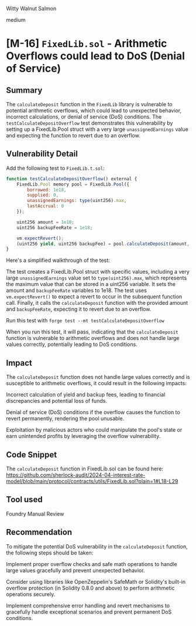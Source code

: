 Witty Walnut Salmon

medium

# [M-16] `FixedLib.sol` - Arithmetic Overflows could lead to DoS (Denial of Service)

## Summary

The `calculateDeposit` function in the `FixedLib` library is vulnerable to potential arithmetic overflows, which could lead to unexpected behavior, incorrect calculations, or denial of service (DoS) conditions. The `testCalculateDepositOverflow` test demonstrates this vulnerability by setting up a FixedLib.Pool struct with a very large `unassignedEarnings` value and expecting the function to revert due to an overflow.

## Vulnerability Detail

Add the following test to `FixedLib.t.sol`:
```javascript
function testCalculateDepositOverflow() external {
    FixedLib.Pool memory pool = FixedLib.Pool({
        borrowed: 1e18,
        supplied: 0,
        unassignedEarnings: type(uint256).max,
        lastAccrual: 0
    });

    uint256 amount = 1e18;
    uint256 backupFeeRate = 1e18;

    vm.expectRevert();
    (uint256 yield, uint256 backupFee) = pool.calculateDeposit(amount, backupFeeRate);
}
```
Here's a simplified walkthrough of the test:

The test creates a FixedLib.Pool struct with specific values, including a very large `unassignedEarnings` value set to `type(uint256).max`, which represents the maximum value that can be stored in a uint256 variable.
It sets the amount and `backupFeeRate` variables to 1e18.
The test uses `vm.expectRevert()` to expect a revert to occur in the subsequent function call.
Finally, it calls the `calculateDeposit` function with the provided amount and `backupFeeRate`, expecting it to revert due to an overflow.

Run this test with `forge test --mt testCalculateDepositOverflow`

When you run this test, it will pass, indicating that the `calculateDeposit` function is vulnerable to arithmetic overflows and does not handle large values correctly, potentially leading to DoS conditions.

## Impact

The `calculateDeposit` function does not handle large values correctly and is susceptible to arithmetic overflows, it could result in the following impacts:

Incorrect calculation of yield and backup fees, leading to financial discrepancies and potential loss of funds.

Denial of service (DoS) conditions if the overflow causes the function to revert permanently, rendering the pool unusable.

Exploitation by malicious actors who could manipulate the pool's state or earn unintended profits by leveraging the overflow vulnerability.

## Code Snippet

The `calculateDeposit` function in FixedLib.sol can be found here: https://github.com/sherlock-audit/2024-04-interest-rate-model/blob/main/protocol/contracts/utils/FixedLib.sol?plain=1#L18-L29

## Tool used
Foundry
Manual Review

## Recommendation
To mitigate the potential DoS vulnerability in the `calculateDeposit` function, the following steps should be taken:

Implement proper overflow checks and safe math operations to handle large values gracefully and prevent unexpected behavior.

Consider using libraries like OpenZeppelin's SafeMath or Solidity's built-in overflow protection (in Solidity 0.8.0 and above) to perform arithmetic operations securely.

Implement comprehensive error handling and revert mechanisms to gracefully handle exceptional scenarios and prevent permanent DoS conditions.
